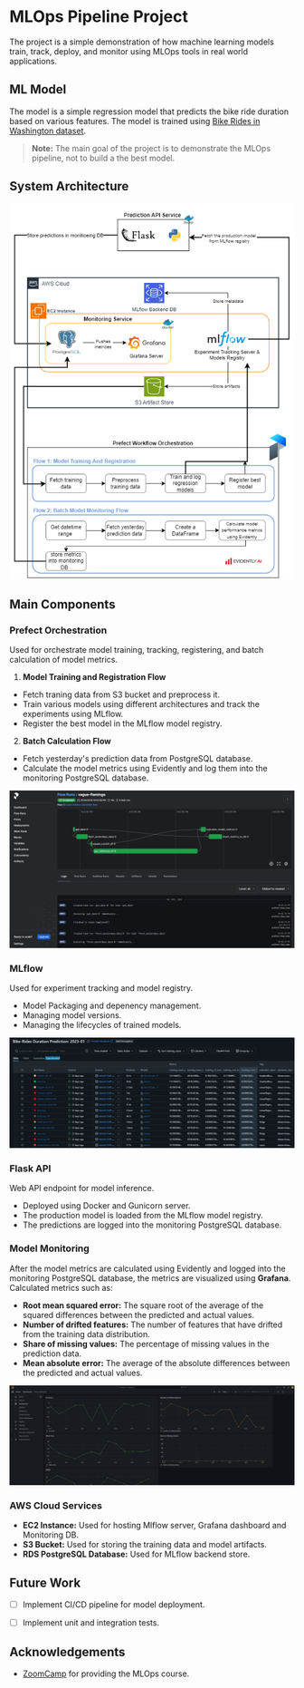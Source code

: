 # MLOps Pipeline Project
The project is a simple demonstration of how machine learning models train, track, deploy, and monitor using MLOps tools in real world applications. 

## ML Model
The model is a simple regression model that predicts the bike ride duration based on various features. The model is trained using [Bike Rides in Washington dataset](https://s3.amazonaws.com/capitalbikeshare-data/index.html).
  
> **Note:** The main goal of the project is to demonstrate the MLOps pipeline, not to build a the best model.

## System Architecture
![System Architecture](images/System_Architecture_Diagram.png)

## Main Components
### Prefect Orchestration
Used for orchestrate model training, tracking, registering, and batch calculation of model metrics.
1. **Model Training and Registration Flow**
- Fetch traning data from S3 bucket and preprocess it.
- Train various models using different architectures and track the experiments using MLflow.
- Register the best model in the MLflow model registry.
2. **Batch Calculation Flow**
- Fetch yesterday's prediction data from PostgreSQL database.
- Calculate the model metrics using Evidently and log them into the monitoring PostgreSQL database.  

![Prefect Flow](images/batch_metrices_calculation.png)

### MLflow  
Used for experiment tracking and model registry.
- Model Packaging and depenency management.
- Managing model versions.
- Managing the lifecycles of trained models.

![MLflow Experiments Dashboard](images/MLflow_experiment_tracking.png)

### Flask API
Web API endpoint for model inference.
- Deployed using Docker and Gunicorn server.
- The production model is loaded from the MLflow model registry.
- The predictions are logged into the monitoring PostgreSQL database.
### Model Monitoring
After the model metrics are calculated using Evidently and logged into the monitoring PostgreSQL database, the metrics are visualized using **Grafana**.  
Calculated metrics such as:
- **Root mean squared error:** The square root of the average of the squared differences between the predicted and actual values.
- **Number of drifted features:** The number of features that have drifted from the training data distribution.
- **Share of missing values:** The percentage of missing values in the prediction data.
- **Mean absolute error:** The average of the absolute differences between the predicted and actual values.  

![Grafana Dashboard](images/Grafana_dashboard.png)

### AWS Cloud Services
- **EC2 Instance:** Used for hosting Mlflow server, Grafana dashboard and Monitoring DB.
- **S3 Bucket:** Used for storing the training data and model artifacts.
- **RDS PostgreSQL Database:** Used for MLflow backend store.

## Future Work
- [ ] Implement CI/CD pipeline for model deployment.
- [ ] Implement unit and integration tests.



## Acknowledgements
- [ZoomCamp](https://github.com/DataTalksClub/mlops-zoomcamp) for providing the MLOps course.